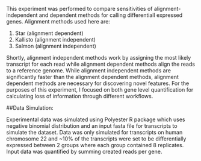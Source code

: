 This experiment was performed to compare sensitivities of alignment-independent and dependent methods for calling differentiall expressed genes. Alignment methods used here are:

1. Star (alignment dependent)
2. Kallisto (alignment independent)
3. Salmon (alignment independent) 

Shortly, alignment independent methods work by assigning the  most likely transcript for each read while alignment dependent methods align the reads to a reference genome. 
While alignment independent methods are significantly faster than the alignment dependent methods, alignment dependent methods are necessary for discovering novel features.
For the purposes of this experiment, I focused on both gene level quantification for calculating loss of information through different workflows.

##Data Simulation:

Experimental data was simulated using Polyester R package which uses negative binomial distribution and an input fasta file for transcripts to simulate the dataset. Data was only 
simulated for transcripts on human chromosome 22 and ~10% of the transcripts were set to be differentially expressed between 2 groups where each group contained 8 replicates.
Input data was quantified by summing created reads per gene.

##



